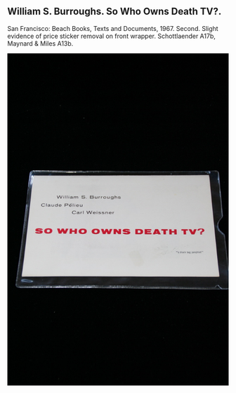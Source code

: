 ## William S. Burroughs. So Who Owns Death TV?.

San Francisco: Beach Books, Texts and Documents, 1967. Second. Slight evidence of price sticker removal on front wrapper. Schottlaender A17b, Maynard & Miles A13b.

![So Who Owns Death TV?](../assets/images/so-who-owns-death-tv-3.jpg)
